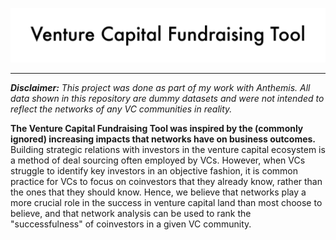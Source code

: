 ![VCFT_Title-Image](README_images/VCFT_Title-Image.jpg)

---

_**Disclaimer:** This project was done as part of my work with Anthemis. All data shown in this repository are dummy datasets and were not intended to reflect the networks of any VC communities in reality._

**The Venture Capital Fundraising Tool was inspired by the (commonly ignored) increasing impacts that networks have on business outcomes.**  Building strategic relations with investors in the venture capital ecosystem is a method of deal sourcing often employed by VCs. However, when VCs struggle to identify key investors in an objective fashion, it is common practice for VCs to focus on coinvestors that they already know, rather than the ones that they should know. Hence, we believe that networks play a more crucial role in the success in venture capital land than most choose to believe, and that network analysis can be used to rank the "successfulness" of coinvestors in a given VC community.
